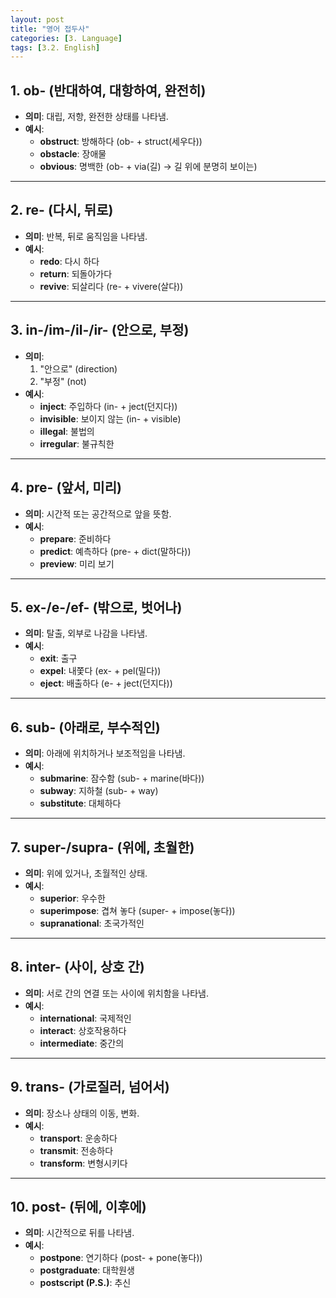 ```yaml
---
layout: post
title: "영어 접두사"
categories: [3. Language]
tags: [3.2. English]
---
```


## 1. ob- (반대하여, 대항하여, 완전히)  
- **의미**: 대립, 저항, 완전한 상태를 나타냄.  
- **예시**:  
  - **obstruct**: 방해하다 (ob- + struct(세우다))  
  - **obstacle**: 장애물  
  - **obvious**: 명백한 (ob- + via(길) → 길 위에 분명히 보이는)  

---

## 2. re- (다시, 뒤로)  
- **의미**: 반복, 뒤로 움직임을 나타냄.  
- **예시**:  
  - **redo**: 다시 하다  
  - **return**: 되돌아가다  
  - **revive**: 되살리다 (re- + vivere(살다))  

---

## 3. in-/im-/il-/ir- (안으로, 부정)  
- **의미**:  
  1) "안으로" (direction)  
  2) "부정" (not)  
- **예시**:  
  - **inject**: 주입하다 (in- + ject(던지다))  
  - **invisible**: 보이지 않는 (in- + visible)  
  - **illegal**: 불법의  
  - **irregular**: 불규칙한  

---

## 4. pre- (앞서, 미리)  
- **의미**: 시간적 또는 공간적으로 앞을 뜻함.  
- **예시**:  
  - **prepare**: 준비하다  
  - **predict**: 예측하다 (pre- + dict(말하다))  
  - **preview**: 미리 보기  

---

## 5. ex-/e-/ef- (밖으로, 벗어나)  
- **의미**: 탈출, 외부로 나감을 나타냄.  
- **예시**:  
  - **exit**: 출구  
  - **expel**: 내쫓다 (ex- + pel(밀다))  
  - **eject**: 배출하다 (e- + ject(던지다))  

---

## 6. sub- (아래로, 부수적인)  
- **의미**: 아래에 위치하거나 보조적임을 나타냄.  
- **예시**:  
  - **submarine**: 잠수함 (sub- + marine(바다))  
  - **subway**: 지하철 (sub- + way)  
  - **substitute**: 대체하다  

---

## 7. super-/supra- (위에, 초월한)  
- **의미**: 위에 있거나, 초월적인 상태.  
- **예시**:  
  - **superior**: 우수한  
  - **superimpose**: 겹쳐 놓다 (super- + impose(놓다))  
  - **supranational**: 초국가적인  

---

## 8. inter- (사이, 상호 간)  
- **의미**: 서로 간의 연결 또는 사이에 위치함을 나타냄.  
- **예시**:  
  - **international**: 국제적인  
  - **interact**: 상호작용하다  
  - **intermediate**: 중간의  

---

## 9. trans- (가로질러, 넘어서)  
- **의미**: 장소나 상태의 이동, 변화.  
- **예시**:  
  - **transport**: 운송하다  
  - **transmit**: 전송하다  
  - **transform**: 변형시키다  

---

## 10. post- (뒤에, 이후에)  
- **의미**: 시간적으로 뒤를 나타냄.  
- **예시**:  
  - **postpone**: 연기하다 (post- + pone(놓다))  
  - **postgraduate**: 대학원생  
  - **postscript (P.S.)**: 추신  

